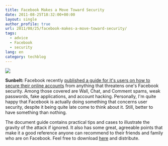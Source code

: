 ```yaml
---
title: Facebook Makes a Move Toward Security
date: 2011-08-25T18:32:00+00:00
layout: single
author_profile: true
url: 2011/08/25/facebook-makes-a-move-toward-security/
tags:
  - advice
  - Facebook
  - security
lang: en
category: techblog
---
```

[![](http://1.bp.blogspot.com/-ePy-oJJ3a3U/TlaN_30Q4mI/AAAAAAAAD_Y/IF0fUBdFtnM/s1600/facebook_logo+-+small.jpg)](http://1.bp.blogspot.com/-ePy-oJJ3a3U/TlaN_30Q4mI/AAAAAAAAD_Y/IF0fUBdFtnM/s1600/facebook_logo+-+small.jpg)

**Sunbelt:** Facebook recently [published a guide for it's users on how to secure their online accounts](https://www.facebook.com/safety/attachment/Guide%20to%20Facebook%20Security.pdf) from anything that threatens one's Facebook security. Among those covered are Wall, Chat, and Comment spams, weak passwords, fake applications, and account hacking. Personally, I'm quite happy that Facebook is actually doing something that concerns user security, despite it being quite late come to think about it. Still, better to have something than nothing.

The document guide contains practical tips and cases to illustrate the gravity of the attack if ignored. It also has some great, agreeable points that make it a good reference anyone can recommend to their friends and family who are on Facebook. Feel free to download [here](https://www.facebook.com/safety/attachment/Guide%20to%20Facebook%20Security.pdf) and distribute.